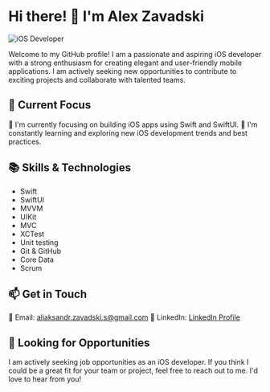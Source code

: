 # Hi there! 👋 I'm Alex Zavadski

![iOS Developer](https://img.shields.io/badge/iOS%20Developer-%F0%9F%9B%A0-orange)

Welcome to my GitHub profile! I am a passionate and aspiring iOS developer with a strong enthusiasm for creating elegant and user-friendly mobile applications. I am actively seeking new opportunities to contribute to exciting projects and collaborate with talented teams.

## 🔭 Current Focus

📱 I'm currently focusing on building iOS apps using Swift and SwiftUI.
🌱 I'm constantly learning and exploring new iOS development trends and best practices.

## 📚 Skills & Technologies

- Swift
- SwiftUI
- MVVM
- UIKit
- MVC
- XCTest
- Unit testing
- Git & GitHub
- Core Data
- Scrum

## 📫 Get in Touch

📧 Email: aliaksandr.zavadski.s@gmail.com
💼 LinkedIn: [LinkedIn Profile](https://www.linkedin.com/in/alex-zavadskiy-ios/)

## 🚀 Looking for Opportunities

I am actively seeking job opportunities as an iOS developer. If you think I could be a great fit for your team or project, feel free to reach out to me. I'd love to hear from you!

